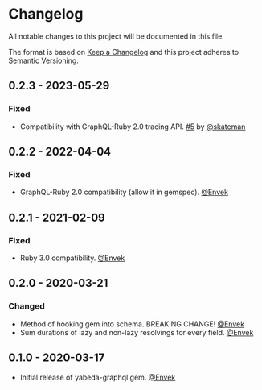 # Changelog

All notable changes to this project will be documented in this file.

The format is based on [Keep a Changelog](http://keepachangelog.com/en/1.0.0/)
and this project adheres to [Semantic Versioning](http://semver.org/spec/v2.0.0.html).

## 0.2.3 - 2023-05-29

### Fixed

- Compatibility with GraphQL-Ruby 2.0 tracing API. [#5](https://github.com/yabeda-rb/yabeda-graphql/pull/5) by [@skateman]

## 0.2.2 - 2022-04-04

### Fixed

- GraphQL-Ruby 2.0 compatibility (allow it in gemspec). [@Envek]

## 0.2.1 - 2021-02-09

### Fixed

- Ruby 3.0 compatibility. [@Envek]

## 0.2.0 - 2020-03-21

### Changed

 - Method of hooking gem into schema. BREAKING CHANGE! [@Envek]
 - Sum durations of lazy and non-lazy resolvings for every field. [@Envek]

## 0.1.0 - 2020-03-17

 - Initial release of yabeda-graphql gem. [@Envek]

[@Envek]: https://github.com/Envek "Andrey Novikov"
[@skateman]: https://github.com/skateman "Halász Dávid"
